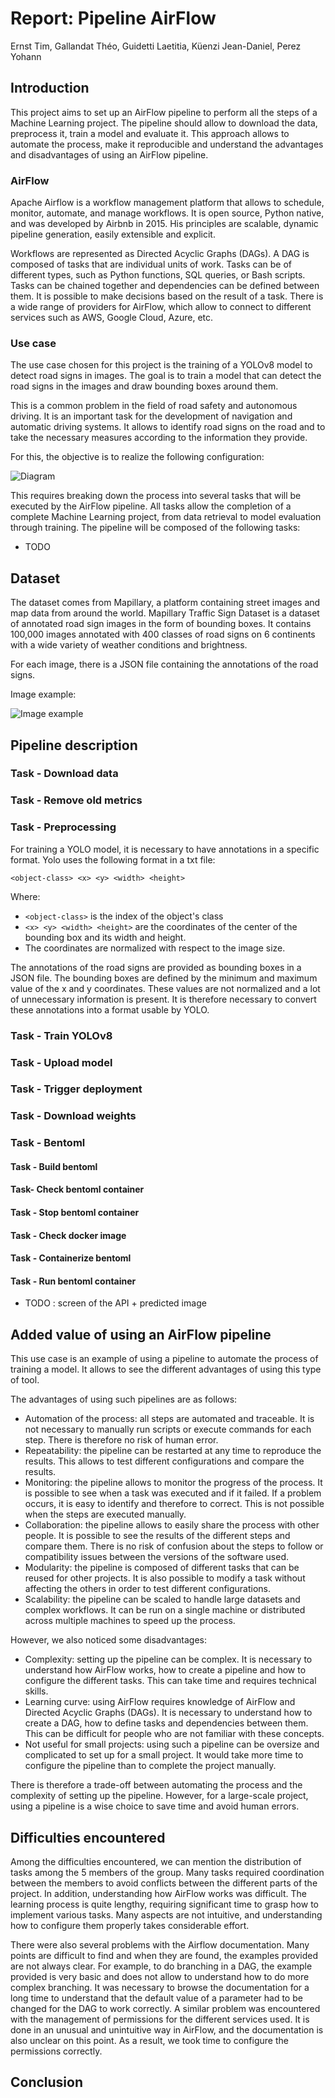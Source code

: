 # Report: Pipeline AirFlow

Ernst Tim, Gallandat Théo, Guidetti Laetitia, Küenzi Jean-Daniel, Perez Yohann

## Introduction

This project aims to set up an AirFlow pipeline to perform all the steps of a Machine Learning project. The pipeline should allow to download the data, preprocess it, train a model and evaluate it. This approach allows to automate the process, make it reproducible and understand the advantages and disadvantages of using an AirFlow pipeline.

### AirFlow

Apache Airflow is a workflow management platform that allows to schedule, monitor, automate, and manage workflows. It is open source, Python native, and was developed by Airbnb in 2015. His principles are scalable, dynamic pipeline generation, easily extensible and explicit.

Workflows are represented as Directed Acyclic Graphs (DAGs). A DAG is composed of tasks that are individual units of work. Tasks can be of different types, such as Python functions, SQL queries, or Bash scripts. Tasks can be chained together and dependencies can be defined between them. It is possible to make decisions based on the result of a task. There is a wide range of providers for AirFlow, which allow to connect to different services such as AWS, Google Cloud, Azure, etc.

### Use case

The use case chosen for this project is the training of a YOLOv8 model to detect road signs in images. The goal is to train a model that can detect the road signs in the images and draw bounding boxes around them.

This is a common problem in the field of road safety and autonomous driving. It is an important task for the development of navigation and automatic driving systems. It allows to identify road signs on the road and to take the necessary measures according to the information they provide.

For this, the objective is to realize the following configuration:

![Diagram](images/project-diagram.png)

This requires breaking down the process into several tasks that will be executed by the AirFlow pipeline. All tasks allow the completion of a complete Machine Learning project, from data retrieval to model evaluation through training. The pipeline will be composed of the following tasks:
- TODO

## Dataset

The dataset comes from Mapillary, a platform containing street images and map data from around the world. Mapillary Traffic Sign Dataset is a dataset of annotated road sign images in the form of bounding boxes. It contains 100,000 images annotated with 400 classes of road signs on 6 continents with a wide variety of weather conditions and brightness.

For each image, there is a JSON file containing the annotations of the road signs.

Image example:

![Image example](images/example_mapillary.png)


## Pipeline description

### Task - Download data

### Task - Remove old metrics

### Task - Preprocessing

For training a YOLO model, it is necessary to have annotations in a specific format. Yolo uses the following format in a txt file:
```
<object-class> <x> <y> <width> <height>
```
Where:
- `<object-class>` is the index of the object's class
- `<x> <y> <width> <height>` are the coordinates of the center of the bounding box and its width and height.
- The coordinates are normalized with respect to the image size.

The annotations of the road signs are provided as bounding boxes in a JSON file. The bounding boxes are defined by the minimum and maximum value of the x and y coordinates. These values are not normalized and a lot of unnecessary information is present. It is therefore necessary to convert these annotations into a format usable by YOLO.

### Task - Train YOLOv8

### Task - Upload model

### Task - Trigger deployment

### Task - Download weights

### Task - Bentoml

#### Task - Build bentoml

#### Task- Check bentoml container

#### Task - Stop bentoml container

#### Task - Check docker image

#### Task - Containerize bentoml

#### Task - Run bentoml container

- TODO : screen of the API + predicted image

## Added value of using an AirFlow pipeline

This use case is an example of using a pipeline to automate the process of training a model. It allows to see the different advantages of using this type of tool.

The advantages of using such pipelines are as follows:

- Automation of the process: all steps are automated and traceable. It is not necessary to manually run scripts or execute commands for each step. There is therefore no risk of human error.
- Repeatability: the pipeline can be restarted at any time to reproduce the results. This allows to test different configurations and compare the results.
- Monitoring: the pipeline allows to monitor the progress of the process. It is possible to see when a task was executed and if it failed. If a problem occurs, it is easy to identify and therefore to correct. This is not possible when the steps are executed manually.
- Collaboration: the pipeline allows to easily share the process with other people. It is possible to see the results of the different steps and compare them. There is no risk of confusion about the steps to follow or compatibility issues between the versions of the software used.
- Modularity: the pipeline is composed of different tasks that can be reused for other projects. It is also possible to modify a task without affecting the others in order to test different configurations.
- Scalability: the pipeline can be scaled to handle large datasets and complex workflows. It can be run on a single machine or distributed across multiple machines to speed up the process.

However, we also noticed some disadvantages:
- Complexity: setting up the pipeline can be complex. It is necessary to understand how AirFlow works, how to create a pipeline and how to configure the different tasks. This can take time and requires technical skills.
- Learning curve: using AirFlow requires knowledge of AirFlow and Directed Acyclic Graphs (DAGs). It is necessary to understand how to create a DAG, how to define tasks and dependencies between them. This can be difficult for people who are not familiar with these concepts.
- Not useful for small projects: using such a pipeline can be oversize and complicated to set up for a small project. It would take more time to configure the pipeline than to complete the project manually.

There is therefore a trade-off between automating the process and the complexity of setting up the pipeline. However, for a large-scale project, using a pipeline is a wise choice to save time and avoid human errors.

## Difficulties encountered

Among the difficulties encountered, we can mention the distribution of tasks among the 5 members of the group. Many tasks required coordination between the members to avoid conflicts between the different parts of the project. In addition, understanding how AirFlow works was difficult. The learning process is quite lengthy, requiring significant time to grasp how to implement various tasks. Many aspects are not intuitive, and understanding how to configure them properly takes considerable effort.

There were also several problems with the Airflow documentation. Many points are difficult to find and when they are found, the examples provided are not always clear. For example, to do branching in a DAG, the example provided is very basic and does not allow to understand how to do more complex branching. It was necessary to browse the documentation for a long time to understand that the default value of a parameter had to be changed for the DAG to work correctly. A similar problem was encountered with the management of permissions for the different services used. It is done in an unusual and unintuitive way in AirFlow, and the documentation is also unclear on this point. As a result, we took time to configure the permissions correctly.

## Conclusion